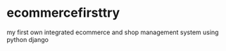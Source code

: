 # ecommercefirsttry
my first own integrated ecommerce and shop management system  using python django 

